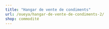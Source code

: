 ```yaml
---
title: "Hangar de vente de condiments"
url: /oueya/hangar-de-vente-de-condiments-2/
shop: commodité
---
```

